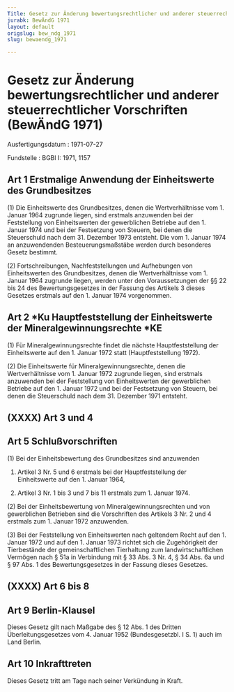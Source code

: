 ```yaml
---
Title: Gesetz zur Änderung bewertungsrechtlicher und anderer steuerrechtlicher Vorschriften
jurabk: BewÄndG 1971
layout: default
origslug: bew_ndg_1971
slug: bewaendg_1971

---
```


# Gesetz zur Änderung bewertungsrechtlicher und anderer steuerrechtlicher Vorschriften (BewÄndG 1971)

Ausfertigungsdatum
:   1971-07-27

Fundstelle
:   BGBl I: 1971, 1157

## Art 1 Erstmalige Anwendung der Einheitswerte des Grundbesitzes

(1) Die Einheitswerte des Grundbesitzes, denen die Wertverhältnisse
vom 1. Januar 1964 zugrunde liegen, sind erstmals anzuwenden bei der
Feststellung von Einheitswerten der gewerblichen Betriebe auf den 1.
Januar 1974 und bei der Festsetzung von Steuern, bei denen die
Steuerschuld nach dem 31. Dezember 1973 entsteht. Die vom 1. Januar
1974 an anzuwendenden Besteuerungsmaßstäbe werden durch besonderes
Gesetz bestimmt.

(2) Fortschreibungen, Nachfeststellungen und Aufhebungen von
Einheitswerten des Grundbesitzes, denen die Wertverhältnisse vom 1.
Januar 1964 zugrunde liegen, werden unter den Voraussetzungen der §§
22 bis 24 des Bewertungsgesetzes in der Fassung des Artikels 3 dieses
Gesetzes erstmals auf den 1. Januar 1974 vorgenommen.

## Art 2 *Ku Hauptfeststellung der Einheitswerte der Mineralgewinnungsrechte *KE

(1) Für Mineralgewinnungsrechte findet die nächste Hauptfeststellung
der Einheitswerte auf den 1. Januar 1972 statt (Hauptfeststellung
1972).

(2) Die Einheitswerte für Mineralgewinnungsrechte, denen die
Wertverhältnisse vom 1. Januar 1972 zugrunde liegen, sind erstmals
anzuwenden bei der Feststellung von Einheitswerten der gewerblichen
Betriebe auf den 1. Januar 1972 und bei der Festsetzung von Steuern,
bei denen die Steuerschuld nach dem 31. Dezember 1971 entsteht.

## (XXXX) Art 3 und 4

## Art 5 Schlußvorschriften

(1) Bei der Einheitsbewertung des Grundbesitzes sind anzuwenden

1.  Artikel 3 Nr. 5 und 6 erstmals bei der Hauptfeststellung der
    Einheitswerte auf den 1. Januar 1964,


2.  Artikel 3 Nr. 1 bis 3 und 7 bis 11 erstmals zum 1. Januar 1974.




(2) Bei der Einheitsbewertung von Mineralgewinnungsrechten und von
gewerblichen Betrieben sind die Vorschriften des Artikels 3 Nr. 2 und
4 erstmals zum 1. Januar 1972 anzuwenden.

(3) Bei der Feststellung von Einheitswerten nach geltendem Recht auf
den 1. Januar 1972 und auf den 1. Januar 1973 richtet sich die
Zugehörigkeit der Tierbestände der gemeinschaftlichen Tierhaltung zum
landwirtschaftlichen Vermögen nach § 51a in Verbindung mit § 33 Abs. 3
Nr. 4, § 34 Abs. 6a und § 97 Abs. 1 des Bewertungsgesetzes in der
Fassung dieses Gesetzes.

## (XXXX) Art 6 bis 8

## Art 9 Berlin-Klausel

Dieses Gesetz gilt nach Maßgabe des § 12 Abs. 1 des Dritten
Überleitungsgesetzes vom 4. Januar 1952 (Bundesgesetzbl. I S. 1) auch
im Land Berlin.

## Art 10 Inkrafttreten

Dieses Gesetz tritt am Tage nach seiner Verkündung in Kraft.

